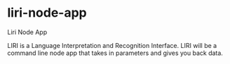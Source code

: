 # liri-node-app
Liri Node App

LIRI is a Language Interpretation and Recognition Interface. LIRI will be a command line node app that takes in parameters and gives you back data. 